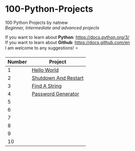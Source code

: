 # 100-Python-Projects
100 Python Projects by natnew<br>
*Beginner, Intermediate and advanced projects*<br>

If you want to learn about **Python**: https://docs.python.org/3/ <br>
If you want to learn about **Github**: https://docs.github.com/en <br>
I am welcome to any suggestions! ⭐ <br>

Number | Project
------ | -------------
1 | [Hello World](https://github.com/natnew/Python-Project-Hello-World)
2 | [Shutdown And Restart](https://github.com/natnew/Python-Project-Shutdown-and-Restart-Computer)
3 | [Find A String](https://github.com/natnew/Python-Projects-Find-a-file-using-a-string)
4 | [Password Generator](https://github.com/natnew/Python-Projects-Password-Generator)
5 | []()
6 | []()
7 | []()
8 | []()
9 | []()
10 | []()
